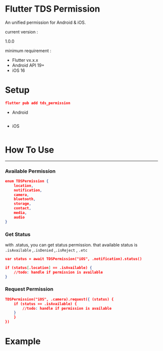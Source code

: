 # Flutter TDS Permission

An unified permission for Android & iOS. 

current version :

1.0.0

minimum requirement :

- Flutter vx.x.x
- Android API 19+
- iOS 16

# Setup

```json
flutter pub add tds_permission
```

- Android
    
    ```json
    
    ```
    
- iOS
    
    ```json
    
    ```
    

# How To Use

---

### Available Permission

```json
enum TDSPermission {
	location,
	notification,
	camera,
	bluetooth,
	storage,
	contact,
	media,
	audio
}
```

### Get Status

with .status, you can get status permission. that available status is `.isAvailable` ,`.isDenied` ,`.isReject` , `.etc`

```json
var status = await TDSPermission("iOS", .notification).status()

if (status[.location] == .isAvailable) {
	//todo: handle if permission is available
}
```

### Request Permission

```json
TDSPermission("iOS", .camera).request({ (status) {
	if (status == .isAvailable) {
		//todo: handle if permission is available
	}
	}
})
```

# Example

```json

```